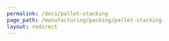 ```yaml
---
permalink: /docs/pallet-stacking
page_path: /manufacturing/packing/pallet-stacking
layout: redirect
---
```

